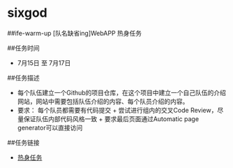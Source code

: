 # sixgod
##ife-warm-up 
[队名缺省ing]WebAPP 热身任务  

##任务时间  
 - 7月15日 至 7月17日  

##任务描述  
 - 每个队伍建立一个Github的项目仓库，在这个项目中建立一个自己队伍的介绍网站，网站中需要包括队伍介绍的内容、每个队员介绍的内容。  
 - 要求： 每个队员都需要有代码提交 + 尝试进行组内的交叉Code Review，尽量保证队伍内部代码风格一致 + 要求最后页面通过Automatic page generator可以直接访问  

##任务链接   
 - [热身任务](https://github.com/baidu-ife/ife/blob/master/2015_summer/task/warm_up.md)
